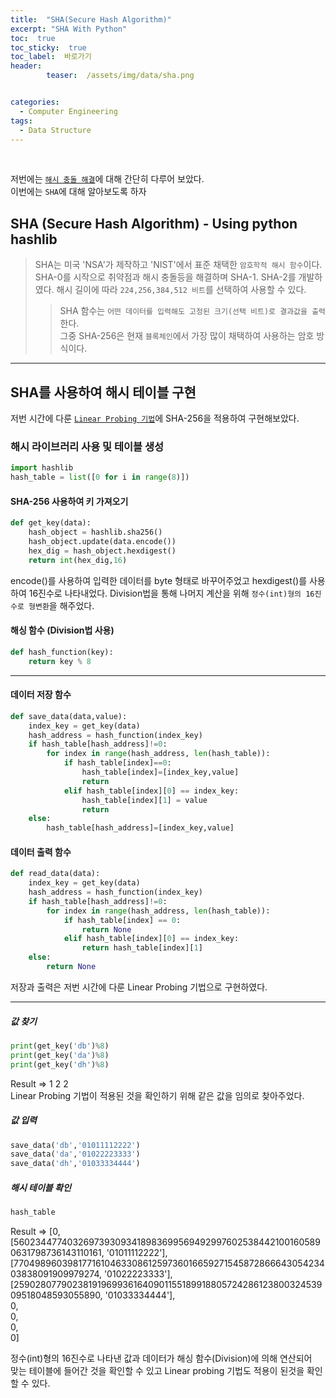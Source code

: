 ```yaml
---
title:  "SHA(Secure Hash Algorithm)"  
excerpt: "SHA With Python"
toc:  true
toc_sticky:  true
toc_label:  바로가기
header:
        teaser:  /assets/img/data/sha.png


categories:
  - Computer Engineering
tags:
  - Data Structure
---
```

<br/>

저번에는 [`해시 충돌 해결`](https://pome95.github.io/computer%20engineering/hashcollision/)에 대해 간단히 다루어 보았다.<br/>
이번에는 `SHA`에 대해 알아보도록 하자 <br/>



## SHA (Secure Hash Algorithm) - Using python hashlib
>SHA는 미국 'NSA'가 제작하고 'NIST'에서 표준 채택한 `암호학적 해시 함수`이다.  
>SHA-0를 시작으로 취약점과 해시 충돌등을 해결하며 SHA-1. SHA-2를 개발하였다.
>해시 길이에 따라 `224,256,384,512 비트`를 선택하여 사용할 수 있다.  
>>SHA 함수는 `어떤 데이터를 입력해도 고정된 크기(선택 비트)로 결과값을 출력`한다.  
>>그중 SHA-256은 현재 `블록체인`에서 가장 많이 채택하여 사용하는 암호 방식이다.

---

## SHA를 사용하여 해시 테이블 구현
저번 시간에 다룬 [`Linear Probing 기법`](https://pome95.github.io/computer%20engineering/linear/)에 SHA-256을 적용하여 구현해보았다.

### 해시 라이브러리 사용 및 테이블 생성
```python
import hashlib
hash_table = list([0 for i in range(8)])
```

#### SHA-256 사용하여 키 가져오기
```python
def get_key(data):
    hash_object = hashlib.sha256()
    hash_object.update(data.encode())
    hex_dig = hash_object.hexdigest()
    return int(hex_dig,16)
```
encode()를 사용하여 입력한 데이터를 byte 형태로 바꾸어주었고
hexdigest()를 사용하여 16진수로 나타내었다.
Division법을 통해 나머지 계산을 위해 `정수(int)형의 16진수로 형변환`을 해주었다.


#### 해싱 함수 (Division법 사용)
```python
def hash_function(key):
    return key % 8
```

---

#### 데이터 저장 함수
```python
def save_data(data,value):
    index_key = get_key(data)
    hash_address = hash_function(index_key)
    if hash_table[hash_address]!=0:
        for index in range(hash_address, len(hash_table)):
            if hash_table[index]==0:
                hash_table[index]=[index_key,value]
                return
            elif hash_table[index][0] == index_key:
                hash_table[index][1] = value
                return
    else:
        hash_table[hash_address]=[index_key,value]
```

#### 데이터 출력 함수
```python
def read_data(data):
    index_key = get_key(data)
    hash_address = hash_function(index_key)
    if hash_table[hash_address]!=0:
        for index in range(hash_address, len(hash_table)):
            if hash_table[index] == 0:
                return None
            elif hash_table[index][0] == index_key:
                return hash_table[index][1]
    else:
        return None
```

저장과 출력은 저번 시간에 다룬 Linear Probing 기법으로 구현하였다.

---

##### 값 찾기
```python
print(get_key('db')%8)
print(get_key('da')%8)
print(get_key('dh')%8)
```

Result => 1 2 2  
Linear Probing 기법이 적용된 것을 확인하기 위해 같은 값을 임의로 찾아주었다.

##### 값 입력
```python
save_data('db','01011112222')
save_data('da','01022223333')
save_data('dh','01033334444')
```

##### 해시 테이블 확인
```python
hash_table
```
Result =>
[0,[56023447740326973930934189836995694929976025384421001605890631798736143110161, '01011112222'], [77049896039817716104633086125973601665927154587286664305423403838091909979274,  '01022223333'], [25902807790238191969936164090115518991880572428612380032453909518048593055890,  '01033334444'],<br/> 0,<br/>  0,<br/>  0,<br/>   0]  <br/>

정수(int)형의 16진수로 나타낸 값과 데이터가 해싱 함수(Division)에 의해 연산되어 <br/>
맞는 테이블에 들어간 것을 확인할 수 있고 Linear probing 기법도 적용이 된것을 확인할 수 있다.
